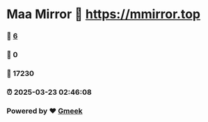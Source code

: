 # Maa Mirror :link: https://mmirror.top 
### :page_facing_up: [6](https://mmirror.top/tag.html) 
### :speech_balloon: 0 
### :hibiscus: 17230 
### :alarm_clock: 2025-03-23 02:46:08 
### Powered by :heart: [Gmeek](https://github.com/Meekdai/Gmeek)
